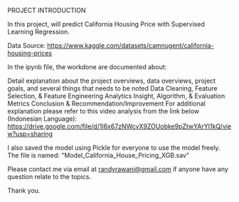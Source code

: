 PROJECT INTRODUCTION

In this project, will predict California Housing Price with Supervised Learning Regression.

Data Source: https://www.kaggle.com/datasets/camnugent/california-housing-prices

In the ipynb file, the workdone are documented about:

Detail explanation about the project overviews, data overviews, project goals, and several things that needs to be noted
Data Cleaning, Feature Selection, & Feature Engineering
Analytics Insight, Algorithm, & Evaluation Metrics
Conclusion & Recommendation/Improvement
For additional explanation please refer to this video analysis from the link below (Indonesian Language): https://drive.google.com/file/d/1I6x67zNWcvX9ZOUobke9pZtwYArYI1kQ/view?usp=sharing

I also saved the model using Pickle for everyone to use the model freely. The file is named: "Model_California_House_Pricing_XGB.sav"

Please contact me via email at randyrawani@gmail.com if anyone have any question relate to the topics.

Thank you.
